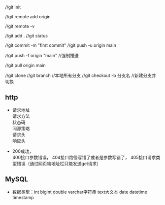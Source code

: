 
//git init

//git remote add origin 

//git remote -v

//git add .    //git status

//git commit -m "first commit" 
//git push -u origin main

//git push -f origin "main" //强制推送

//git pull origin main

//git clone
//git branch  //本地所有分支
//git checkout -b 分支名    //新建分支并切换


## http
- 请求地址     
请求方法     
状态码      
同源策略       
请求头       
响应头      

- 200成功，     
400接口参数错误，     404接口路径写错了或者是参数写错了，       405接口请求类型错误（通过网页端地址栏只能发送get请求）



## MySQL
- 数据类型：int   bigint  double  varchar字符串   text大文本   date datetime timestamp